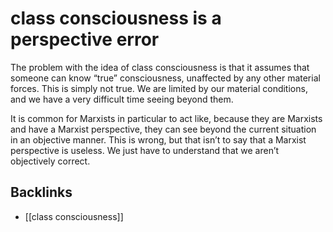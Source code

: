 # class consciousness is a perspective error

The problem with the idea of class consciousness is that it assumes that someone can know &ldquo;true&rdquo; consciousness, unaffected by any other material forces. This is simply not true. We are limited by our material conditions, and we have a very difficult time seeing beyond them.

It is common for Marxists in particular to act like, because they are Marxists and have a Marxist perspective, they can see beyond the current situation in an objective manner. This is wrong, but that isn&rsquo;t to say that a Marxist perspective is useless. We just have to understand that we aren&rsquo;t objectively correct.


<a id="orgf38597d"></a>

## Backlinks

-   [[class consciousness]]
